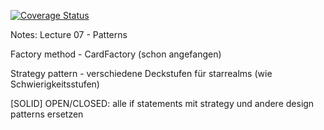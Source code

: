 [![Coverage Status](https://coveralls.io/repos/github/kikkel/se/badge.svg?branch=main)](https://coveralls.io/github/kikkel/se?branch=main)


Notes:
Lecture 07 - Patterns

Factory method - CardFactory (schon angefangen)

Strategy pattern - verschiedene Deckstufen für starrealms (wie Schwierigkeitsstufen)


[SOLID] OPEN/CLOSED: alle if statements mit strategy und andere design patterns ersetzen
